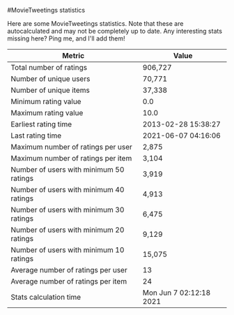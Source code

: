 #MovieTweetings statistics

Here are some MovieTweetings statistics. Note that these are autocalculated and may not be completely up to date. Any interesting stats missing here? Ping me, and I'll add them!

Metric | Value
--- | ---
Total number of ratings                 | 906,727
Number of unique users                  | 70,771
Number of unique items                  | 37,338
Minimum rating value                    | 0.0
Maximum rating value                    | 10.0
Earliest rating time                    | 2013-02-28 15:38:27
Last rating time                        | 2021-06-07 04:16:06
Maximum number of ratings per user      | 2,875
Maximum number of ratings per item      | 3,104
Number of users with minimum 50 ratings | 3,919
Number of users with minimum 40 ratings | 4,913
Number of users with minimum 30 ratings | 6,475
Number of users with minimum 20 ratings | 9,129
Number of users with minimum 10 ratings | 15,075
Average number of ratings per user      | 13
Average number of ratings per item      | 24
Stats calculation time                  | Mon Jun  7 02:12:18 2021

